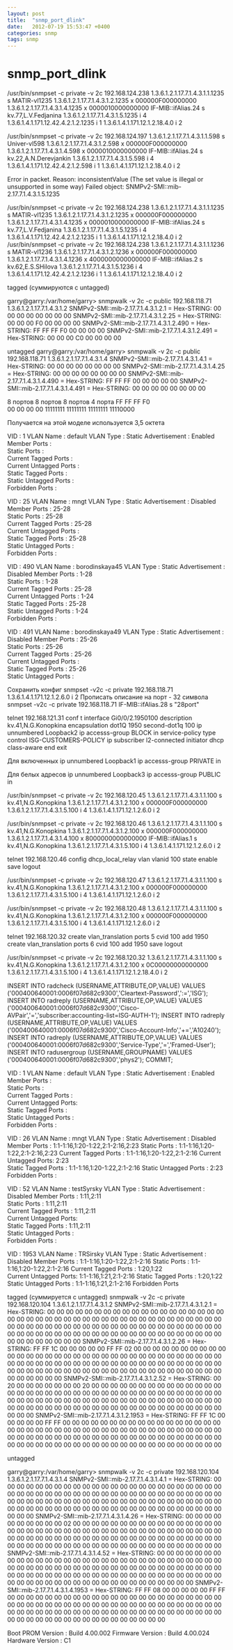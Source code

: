 ```yaml
---
layout: post
title:  "snmp_port_dlink"
date:   2012-07-19 15:53:47 +0400
categories: snmp
tags: snmp
---
```


# snmp_port_dlink
 /usr/bin/snmpset -c private -v 2c 192.168.124.238 1.3.6.1.2.1.17.7.1.4.3.1.1.1235 s MATIR-vl1235 
1.3.6.1.2.1.17.7.1.4.3.1.2.1235 x 000000F000000000 1.3.6.1.2.1.17.7.1.4.3.1.4.1235 x 0000010000000000 IF-MIB::ifAlias.24 s kv.77,L.V.Fedjanina 
1.3.6.1.2.1.17.7.1.4.3.1.5.1235 i 4 1.3.6.1.4.1.171.12.42.4.2.1.2.1235 i 1 1.3.6.1.4.1.171.12.1.2.18.4.0 i 2


/usr/bin/snmpset -c private -v 2c 192.168.124.197 1.3.6.1.2.1.17.7.1.4.3.1.1.598 s Univer-vl598
1.3.6.1.2.1.17.7.1.4.3.1.2.598 x 000000F000000000 1.3.6.1.2.1.17.7.1.4.3.1.4.598 x 0000010000000000 IF-MIB::ifAlias.24 s kv.22,A.N.Derevjankin
1.3.6.1.2.1.17.7.1.4.3.1.5.598 i 4 1.3.6.1.4.1.171.12.42.4.2.1.2.598 i 1 1.3.6.1.4.1.171.12.1.2.18.4.0 i 2



Error in packet.
Reason: inconsistentValue (The set value is illegal or unsupported in some way)
Failed object: SNMPv2-SMI::mib-2.17.7.1.4.3.1.5.1235 






 /usr/bin/snmpset -c private -v 2c 192.168.124.238 1.3.6.1.2.1.17.7.1.4.3.1.1.1235 s MATIR-vl1235 1.3.6.1.2.1.17.7.1.4.3.1.2.1235 x 000000F000000000 1.3.6.1.2.1.17.7.1.4.3.1.4.1235 x 0000010000000000 IF-MIB::ifAlias.24 s kv.77,L.V.Fedjanina 1.3.6.1.2.1.17.7.1.4.3.1.5.1235 i 4 1.3.6.1.4.1.171.12.42.4.2.1.2.1235 i 1 1.3.6.1.4.1.171.12.1.2.18.4.0 i 2 
/usr/bin/snmpset -c private -v 2c 192.168.124.238 1.3.6.1.2.1.17.7.1.4.3.1.1.1236 s MATIR-vl1236 1.3.6.1.2.1.17.7.1.4.3.1.2.1236 x 000000F000000000 1.3.6.1.2.1.17.7.1.4.3.1.4.1236 x 4000000000000000 IF-MIB::ifAlias.2 s kv.62,E.S.SHilova 1.3.6.1.2.1.17.7.1.4.3.1.5.1236 i 4 1.3.6.1.4.1.171.12.42.4.2.1.2.1236 i 1 1.3.6.1.4.1.171.12.1.2.18.4.0 i 2




















tagged (cуммируются с untagged)

garry@garry:/var/home/garry> snmpwalk -v 2c -c public 192.168.118.71
1.3.6.1.2.1.17.7.1.4.3.1.2
SNMPv2-SMI::mib-2.17.7.1.4.3.1.2.1 = Hex-STRING: 00 00 00 00 00 00 00 00
SNMPv2-SMI::mib-2.17.7.1.4.3.1.2.25 = Hex-STRING: 00 00 00 F0 00 00 00 00
SNMPv2-SMI::mib-2.17.7.1.4.3.1.2.490 = Hex-STRING: FF FF FF F0 00 00 00 00
SNMPv2-SMI::mib-2.17.7.1.4.3.1.2.491 = Hex-STRING: 00 00 00 C0 00 00 00 00



untagged
garry@garry:/var/home/garry> snmpwalk -v 2c -c public 192.168.118.71
1.3.6.1.2.1.17.7.1.4.3.1.4
SNMPv2-SMI::mib-2.17.7.1.4.3.1.4.1 = Hex-STRING: 00 00 00 00 00 00 00 00
SNMPv2-SMI::mib-2.17.7.1.4.3.1.4.25 = Hex-STRING: 00 00 00 00 00 00 00 00
SNMPv2-SMI::mib-2.17.7.1.4.3.1.4.490 = Hex-STRING: FF FF FF 00 00 00 00 00
SNMPv2-SMI::mib-2.17.7.1.4.3.1.4.491 = Hex-STRING: 00 00 00 00 00 00 00 00



8 портов    8 портов    8 портов    4 порта
FF                 FF                   FF          F0                
                    00 00 00 00
11111111    11111111    11111111    11110000

Получается на этой моделе используется 3,5 октета

VID             : 1           VLAN Name       : default
VLAN Type       : Static      Advertisement   : Enabled
Member Ports    :                    
Static Ports    :                    
Current Tagged Ports   :                    
Current Untagged Ports :                    
Static Tagged Ports    :                    
Static Untagged Ports  :                    
Forbidden Ports        :                    

VID             : 25          VLAN Name       : mngt
VLAN Type       : Static      Advertisement   : Disabled
Member Ports    : 25-28              
Static Ports    : 25-28              
Current Tagged Ports   : 25-28              
Current Untagged Ports :                    
Static Tagged Ports    : 25-28              
Static Untagged Ports  :                    
Forbidden Ports        :                    
                                                                              

VID             : 490         VLAN Name       : borodinskaya45
VLAN Type       : Static      Advertisement   : Disabled
Member Ports    : 1-28               
Static Ports    : 1-28               
Current Tagged Ports   : 25-28              
Current Untagged Ports : 1-24               
Static Tagged Ports    : 25-28              
Static Untagged Ports  : 1-24               
Forbidden Ports        :                    
                                                                              

VID             : 491         VLAN Name       : borodinskaya49
VLAN Type       : Static      Advertisement   : Disabled
Member Ports    : 25-26              
Static Ports    : 25-26              
Current Tagged Ports   : 25-26              
Current Untagged Ports :                    
Static Tagged Ports    : 25-26              
Static Untagged Ports  :  

         

Сохранить конфиг
snmpset -v2c -c private 192.168.118.71 1.3.6.1.4.1.171.12.1.2.6.0 i 2
Прописать описание на порт - 32 символа
snmpset -v2c -c private 192.168.118.71 IF-MIB::ifAlias.28 s "28port"








































telnet 192.168.121.31
conf t
interface Gi0/0/2.1950100
 description kv.41,N.G.Konopkina
 encapsulation dot1Q 1950 second-dot1q 100
 ip unnumbered Loopback2
 ip accesss-group BLOCK in
 service-policy type control ISG-CUSTOMERS-POLICY
  ip subscriber l2-connected
  initiator dhcp class-aware
end
exit

Для включенных
ip unnumbered Loopback1
ip accesss-group PRIVATE in


Для белых адресов
 ip unnumbered Loopback3
 ip accesss-group PUBLIC in

/usr/bin/snmpset -c private -v 2c 192.168.120.45
1.3.6.1.2.1.17.7.1.4.3.1.1.100 s kv.41,N.G.Konopkina
1.3.6.1.2.1.17.7.1.4.3.1.2.100 x 000000F000000000
1.3.6.1.2.1.17.7.1.4.3.1.5.100 i 4 1.3.6.1.4.1.171.12.1.2.6.0 i 2

/usr/bin/snmpset -c private -v 2c 192.168.120.46
1.3.6.1.2.1.17.7.1.4.3.1.1.100 s kv.41,N.G.Konopkina
1.3.6.1.2.1.17.7.1.4.3.1.2.100 x 000000F000000000
1.3.6.1.2.1.17.7.1.4.3.1.4.100 x 8000000000000000 IF-MIB::ifAlias.1 s
kv.41,N.G.Konopkina 1.3.6.1.2.1.17.7.1.4.3.1.5.100 i 4
1.3.6.1.4.1.171.12.1.2.6.0 i 2

telnet 192.168.120.46
config dhcp_local_relay vlan vlanid 100 state enable
save
logout

/usr/bin/snmpset -c private -v 2c 192.168.120.47
1.3.6.1.2.1.17.7.1.4.3.1.1.100 s kv.41,N.G.Konopkina
1.3.6.1.2.1.17.7.1.4.3.1.2.100 x 000000F000000000
1.3.6.1.2.1.17.7.1.4.3.1.5.100 i 4 1.3.6.1.4.1.171.12.1.2.6.0 i 2

/usr/bin/snmpset -c private -v 2c 192.168.120.48
1.3.6.1.2.1.17.7.1.4.3.1.1.100 s kv.41,N.G.Konopkina
1.3.6.1.2.1.17.7.1.4.3.1.2.100 x 000000F000000000
1.3.6.1.2.1.17.7.1.4.3.1.5.100 i 4 1.3.6.1.4.1.171.12.1.2.6.0 i 2

telnet 192.168.120.32
create vlan_translation ports 5 cvid 100 add 1950
create vlan_translation ports 6 cvid 100 add 1950
save
logout


/usr/bin/snmpset -c private -v 2c 192.168.120.32
1.3.6.1.2.1.17.7.1.4.3.1.1.100 s kv.41,N.G.Konopkina
1.3.6.1.2.1.17.7.1.4.3.1.2.100 x 0C00000000000000
1.3.6.1.2.1.17.7.1.4.3.1.5.100 i 4 1.3.6.1.4.1.171.12.1.2.18.4.0 i 2

INSERT INTO radcheck (USERNAME,ATTRIBUTE,OP,VALUE) VALUES
('000400640001:0006f07d682c9300','Cleartext-Password',':=','ISG');
INSERT INTO radreply (USERNAME,ATTRIBUTE,OP,VALUE) VALUES
('000400640001:0006f07d682c9300','Cisco-AVPair','=','subscriber:accounting-list=ISG-AUTH-1');
INSERT INTO radreply (USERNAME,ATTRIBUTE,OP,VALUE) VALUES
('000400640001:0006f07d682c9300','Cisco-Account-Info','+=','A10240');
INSERT INTO radreply (USERNAME,ATTRIBUTE,OP,VALUE) VALUES
('000400640001:0006f07d682c9300','Service-Type','=','Framed-User');
INSERT INTO radusergroup (USERNAME,GROUPNAME) VALUES
('000400640001:0006f07d682c9300','phys2');
COMMIT;





































VID             : 1          VLAN Name     : default
VLAN Type       : Static     Advertisement : Enabled
Member Ports    :                    
Static Ports    :                    
Current Tagged Ports  :                    
Current Untagged Ports:                    
Static Tagged Ports   :                    
Static Untagged Ports :                    
Forbidden Ports       :                    

VID             : 26         VLAN Name     : mngt
VLAN Type       : Static     Advertisement : Disabled
Member Ports    : 1:1-1:16,1:20-1:22,2:1-2:16,2:23
Static Ports    : 1:1-1:16,1:20-1:22,2:1-2:16,2:23
Current Tagged Ports  : 1:1-1:16,1:20-1:22,2:1-2:16
Current Untagged Ports: 2:23               
Static Tagged Ports   : 1:1-1:16,1:20-1:22,2:1-2:16
Static Untagged Ports : 2:23               
Forbidden Ports       :                    
                                                                               

VID             : 52         VLAN Name     : testSyrsky
VLAN Type       : Static     Advertisement : Disabled
Member Ports    : 1:11,2:11          
Static Ports    : 1:11,2:11          
Current Tagged Ports  : 1:11,2:11          
Current Untagged Ports:                    
Static Tagged Ports   : 1:11,2:11          
Static Untagged Ports :                    
Forbidden Ports       :                    

VID             : 1953       VLAN Name     : TRSirsky
VLAN Type       : Static     Advertisement : Disabled
Member Ports    : 1:1-1:16,1:20-1:22,2:1-2:16
Static Ports    : 1:1-1:16,1:20-1:22,2:1-2:16
Current Tagged Ports  : 1:20,1:22          
Current Untagged Ports: 1:1-1:16,1:21,2:1-2:16
Static Tagged Ports   : 1:20,1:22          
Static Untagged Ports : 1:1-1:16,1:21,2:1-2:16
Forbidden Ports     






tagged (суммируется с untagged)
snmpwalk -v 2c -c private 192.168.120.104 1.3.6.1.2.1.17.7.1.4.3.1.2
SNMPv2-SMI::mib-2.17.7.1.4.3.1.2.1 = Hex-STRING:
00 00 00 00 00 00 00 00 00 00 00 00 00 00 00 00
00 00 00 00 00 00 00 00 00 00 00 00 00 00 00 00
00 00 00 00 00 00 00 00 00 00 00 00 00 00 00 00
00 00 00 00 00 00 00 00 00 00 00 00 00 00 00 00
00 00 00 00 00 00 00 00 00 00 00 00 00 00 00 00
00 00 00 00 00 00 00 00 00 00 00 00 00 00 00 00
SNMPv2-SMI::mib-2.17.7.1.4.3.1.2.26 = Hex-STRING:
FF FF 1C 00 00 00 00 00 FF FF 02 00 00 00 00 00
00 00 00 00 00 00 00 00 00 00 00 00 00 00 00 00
00 00 00 00 00 00 00 00 00 00 00 00 00 00 00 00
00 00 00 00 00 00 00 00 00 00 00 00 00 00 00 00
00 00 00 00 00 00 00 00 00 00 00 00 00 00 00 00
00 00 00 00 00 00 00 00 00 00 00 00 00 00 00 00
SNMPv2-SMI::mib-2.17.7.1.4.3.1.2.52 = Hex-STRING:
00 20 00 00 00 00 00 00 00 20 00 00 00 00 00 00
00 00 00 00 00 00 00 00 00 00 00 00 00 00 00 00
00 00 00 00 00 00 00 00 00 00 00 00 00 00 00 00
00 00 00 00 00 00 00 00 00 00 00 00 00 00 00 00
00 00 00 00 00 00 00 00 00 00 00 00 00 00 00 00
00 00 00 00 00 00 00 00 00 00 00 00 00 00 00 00
SNMPv2-SMI::mib-2.17.7.1.4.3.1.2.1953 = Hex-STRING:
FF FF 1C 00 00 00 00 00 FF FF 00 00 00 00 00 00
00 00 00 00 00 00 00 00 00 00 00 00 00 00 00 00
00 00 00 00 00 00 00 00 00 00 00 00 00 00 00 00
00 00 00 00 00 00 00 00 00 00 00 00 00 00 00 00
00 00 00 00 00 00 00 00 00 00 00 00 00 00 00 00
00 00 00 00 00 00 00 00 00 00 00 00 00 00 00 00







untagged

garry@garry:/var/home/garry> snmpwalk -v 2c -c private 192.168.120.104
1.3.6.1.2.1.17.7.1.4.3.1.4
SNMPv2-SMI::mib-2.17.7.1.4.3.1.4.1 = Hex-STRING:
00 00 00 00 00 00 00 00 00 00 00 00 00 00 00 00
00 00 00 00 00 00 00 00 00 00 00 00 00 00 00 00
00 00 00 00 00 00 00 00 00 00 00 00 00 00 00 00
00 00 00 00 00 00 00 00 00 00 00 00 00 00 00 00
00 00 00 00 00 00 00 00 00 00 00 00 00 00 00 00
00 00 00 00 00 00 00 00 00 00 00 00 00 00 00 00
SNMPv2-SMI::mib-2.17.7.1.4.3.1.4.26 = Hex-STRING: 00 00 00 00 00 00 00
00 00 00 02 00 00 00 00 00
00 00 00 00 00 00 00 00 00 00 00 00 00 00 00 00
00 00 00 00 00 00 00 00 00 00 00 00 00 00 00 00
00 00 00 00 00 00 00 00 00 00 00 00 00 00 00 00
00 00 00 00 00 00 00 00 00 00 00 00 00 00 00 00
00 00 00 00 00 00 00 00 00 00 00 00 00 00 00 00
SNMPv2-SMI::mib-2.17.7.1.4.3.1.4.52 = Hex-STRING: 00 00 00 00 00 00 00
00 00 00 00 00 00 00 00 00
00 00 00 00 00 00 00 00 00 00 00 00 00 00 00 00
00 00 00 00 00 00 00 00 00 00 00 00 00 00 00 00
00 00 00 00 00 00 00 00 00 00 00 00 00 00 00 00
00 00 00 00 00 00 00 00 00 00 00 00 00 00 00 00
00 00 00 00 00 00 00 00 00 00 00 00 00 00 00 00
SNMPv2-SMI::mib-2.17.7.1.4.3.1.4.1953 = Hex-STRING: FF FF 08 00 00 00 00
00 FF FF 00 00 00 00 00 00
00 00 00 00 00 00 00 00 00 00 00 00 00 00 00 00
00 00 00 00 00 00 00 00 00 00 00 00 00 00 00 00
00 00 00 00 00 00 00 00 00 00 00 00 00 00 00 00
00 00 00 00 00 00 00 00 00 00 00 00 00 00 00 00
00 00 00 00 00 00 00 00 00 00 00 00 00 00 00 00



Boot PROM Version          : Build 4.00.002
Firmware Version           : Build 4.00.024
Hardware Version           : C1






